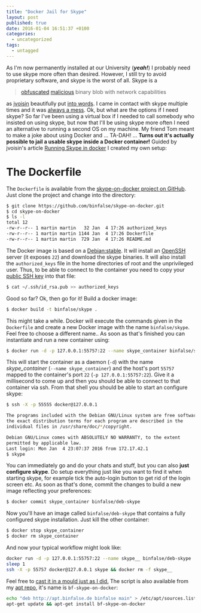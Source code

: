 ```yaml
---
title: "Docker Jail for Skype"
layout: post
published: true
date: 2016-01-04 16:51:37 +0100
categories:
  - uncategorized
tags:
  - untagged
---
```


As I'm now permanently installed at our University (***yeah!***) I probably need to use skype more often than desired. However, I still try to avoid proprietary software, and skype is the worst of all. Skype is a 

> [obfuscated](http://www.oklabs.net/skype-reverse-engineering-the-long-journey/) [malicious](http://linux.slashdot.org/story/07/08/26/1312256/skype-linux-reads-password-and-firefox-profile) binary blob with network capabilities

as [jvoisin](https://dustri.org/) beautifully put [into words](https://www.dustri.org/b/running-skype-in-docker.html). I came in contact with skype multiple times and it was [always a mess](http://esmz-designz.com/index.php?site=blog&menu2see=date&menu2month=9-2009&entry=62&title=Probleme_mit_Skype_auf_einem_Debian).
Ok, but what are the options if I need skype? So far I've been using a virtual box if I needed to call somebody who insisted on using skype, but now that I'll be using skype more often I need an alternative to running a second OS on my machine. My friend Tom meant to make a joke about using Docker and ... TA-DAH! ... **Turns out it's actually possible to jail a usable skype inside a Docker container!**
Guided by jvoisin's article [Running Skype in docker](https://www.dustri.org/b/running-skype-in-docker.html) I created my own setup:

# The Dockerfile

The `Dockerfile` is available from the [skype-on-docker project on GitHub](https://github.com/binfalse/skype-on-docker). Just clone the project and change into the directory:

~~~~~~~ bash
$ git clone https://github.com/binfalse/skype-on-docker.git
$ cd skype-on-docker
$ ls -l
total 12
-rw-r--r-- 1 martin martin   32 Jan  4 17:26 authorized_keys
-rw-r--r-- 1 martin martin 1144 Jan  4 17:26 Dockerfile
-rw-r--r-- 1 martin martin  729 Jan  4 17:26 README.md
~~~~~~~

The Docker image is based on a [Debian:stable](https://hub.docker.com/_/debian/). It will install an [OpenSSH](http://www.openssh.com/) server (it exposes `22`) and download the skype binaries. It will also install the `authorized_keys` file in the home directories of root and the unprivileged user. Thus, to be able to connect to the container you need to copy your [public SSH key](https://wiki.archlinux.org/index.php/SSH_Keys) into that file:

~~~~~~~ bash
$ cat ~/.ssh/id_rsa.pub >> authorized_keys
~~~~~~~

Good so far? Ok, then go for it! Build a docker image:

~~~~~~~~ bash
$ docker build -t binfalse/skype .
~~~~~~~~

This might take a while. Docker will execute the commands given in the `Dockerfile` and create a new Docker image with the name `binfalse/skype`. Feel free to choose a different name..
As soon as that's finished you can instantiate and run a new container using:

~~~~~~~~ bash
$ docker run -d -p 127.0.0.1:55757:22 --name skype_container binfalse/skype
~~~~~~~~

This will start the container as a daemon (`-d`) with the name *skype_container* (`--name skype_container`) and the host's port `55757` mapped to the container's port `22` (`-p 127.0.0.1:55757:22`).
Give it a millisecond to come up and then you should be able to connect to that container via ssh. From that shell you should be able to start an configure skype:

~~~~~~~~ bash
$ ssh -X -p 55555 docker@127.0.0.1

The programs included with the Debian GNU/Linux system are free software;
the exact distribution terms for each program are described in the
individual files in /usr/share/doc/*/copyright.

Debian GNU/Linux comes with ABSOLUTELY NO WARRANTY, to the extent
permitted by applicable law.
Last login: Mon Jan  4 23:07:37 2016 from 172.17.42.1
$ skype
~~~~~~~~

You can immediately go and do your chats and stuff, but you can also **just configure skype**. Do setup everything just like you want to find it when starting skype, for example tick the auto-login button to get rid of the login screen etc.
As soon as that's done, commit the changes to build a new image reflecting your preferences:

~~~~~~~~ bash
$ docker commit skype_container binfalse/deb-skype
~~~~~~~~

Now you'll have an image called `binfalse/deb-skype` that contains a fully configured skype installation. Just kill the other container:

~~~~~~~~ bash
$ docker stop skype_container
$ docker rm skype_container
~~~~~~~~

And now your typical workflow might look like:

~~~~~~~~ bash
docker run -d -p 127.0.0.1:55757:22 --name skype__ binfalse/deb-skype
sleep 1
ssh -X -p 55757 docker@127.0.0.1 skype && docker rm -f skype__
~~~~~~~~

Feel free to [cast it in a mould just as I did.](https://github.com/binfalse/skype-on-docker/blob/master/skype-on-docker.sh)
The script is also available from my [apt repo](/software/conf-rc/sources-list/), it's name is `bf-skype-on-docker`:

~~~~~~~~ bash
echo "deb http://apt.binfalse.de binfalse main" > /etc/apt/sources.list.d/binfalse.list
apt-get update && apt-get install bf-skype-on-docker
~~~~~~~~




